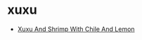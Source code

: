 # xuxu

 * [Xuxu And Shrimp With Chile And Lemon](index/x/xuxu-and-shrimp-with-chile-and-lemon-354968.json)
